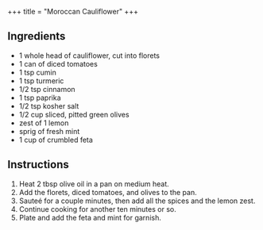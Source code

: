 +++
title = "Moroccan Cauliflower"
+++
## Ingredients

- 1 whole head of cauliflower, cut into florets
- 1 can of diced tomatoes
- 1 tsp cumin
- 1 tsp turmeric
- 1/2 tsp cinnamon
- 1 tsp paprika
- 1/2 tsp kosher salt
- 1/2 cup sliced, pitted green olives
- zest of 1 lemon
- sprig of fresh mint
- 1 cup of crumbled feta

## Instructions

1. Heat 2 tbsp olive oil in a pan on medium heat.
2. Add the florets, diced tomatoes, and olives to the pan.
3. Sauteé for a couple minutes, then add all the spices and the lemon zest.
4. Continue cooking for another ten minutes or so.
5. Plate and add the feta and mint for garnish.
